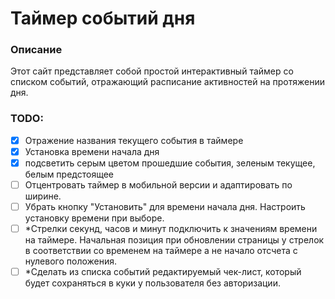 # Таймер событий дня
### Описание
Этот сайт представляет собой простой интерактивный таймер со списком событий, отражающий расписание активностей на протяжении дня.
### TODO:
- [x] Отражение названия текущего события в таймере
- [x] Установка времени начала дня
- [x] подсветить серым цветом прошедшие события, зеленым текущее, белым предстоящее
- [ ] Отцентровать таймер в мобильной версии и адаптировать по ширине. 
- [ ] Убрать кнопку "Установить" для времени начала дня. Настроить установку времени при выборе. 
- [ ] *Стрелки секунд, часов и минут подключить к значениям времени на таймере. Начальная позиция при обновлении страницы у стрелок в соответствии со временем на таймере а не начало отсчета с нулевого положения. 
- [ ] *Сделать из списка событий редактируемый чек-лист, который будет сохраняться в куки у пользователя без авторизации. 